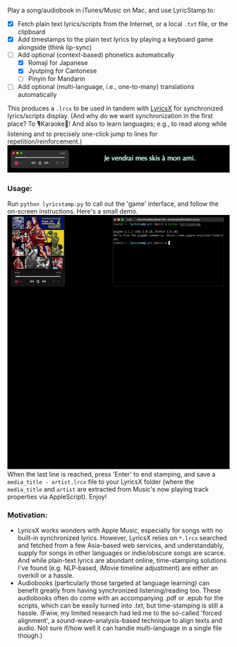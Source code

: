 Play a song/audiobook in iTunes/Music on Mac, and use LyricStamp to: 
- [x] Fetch plain text lyrics/scripts from the Internet, or a local `.txt` file, or the clipboard
- [x] Add timestamps to the plain text lyrics by playing a keyboard game alongside (think lip-sync)
- [ ] Add optional (context-based) phonetics automatically
  - [x] Romaji for Japanese
  - [x] Jyutping for Cantonese
  - [ ] Pinyin for Mandarin
- [ ] Add optional (multi-language, i.e., one-to-many) translations automatically

This produces a `.lrcx` to be used in tandem with [LyricsX](https://github.com/ddddxxx/LyricsX) for synchronized lyrics/scripts display. (And why do we want synchronization in the first place? To 🎙️Karaoke🥳! And also to learn languages; e.g., to read along while listening and to precisely one-click jump to lines for repetition/reinforcement.)
![Demo](/demos/language.gif)

### Usage:
Run `python lyricstamp.py` to call out the 'game' interface, and follow the on-screen instructions. Here's a small demo.
![Demo](/demos/demo.gif)
When the last line is reached, press 'Enter' to end stamping, and save a `media_title - artist.lrcx` file to your LyricsX folder (where the `media_title` and `artist` are extracted from Music's now playing track properties via AppleScript). Enjoy!

### Motivation:
- LyricsX works wonders with Apple Music, especially for songs with no built-in synchronized lyrics. However, LyricsX relies on `*.lrcx` searched and fetched from a few Asia-based web services, and understandably, supply for songs in other languages or indie/obscure songs are scarce. And while plain-text lyrics are abundant online, time-stamping solutions I've found (e.g. NLP-based, iMovie timeline adjustment) are either an overkill or a hassle. 
- Audiobooks (particularly those targeted at language learning) can benefit greatly from having synchronized listening/reading too. These audiobooks often do come with an accompanying .pdf or .epub for the scripts, which can be easily turned into .txt, but time-stamping is still a hassle. (Fwiw, my limited research had led me to the so-called 'forced alignment', a sound-wave-analysis-based technique to align texts and audio. Not sure if/how well it can handle multi-language in a single file though.)